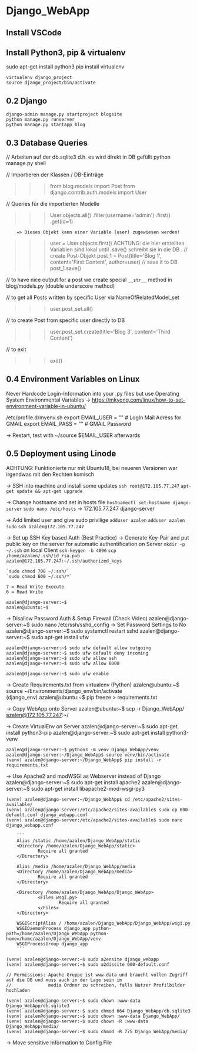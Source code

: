 # Django_WebApp

## Install VSCode

## Install Python3, pip & virtualenv

sudo apt-get install python3
pip install virtualenv

```
virtualenv django_project
source django_project/bin/activate
```

## 0.2 Django

```
django-admin manage.py startproject blogsite
python manage.py runserver
python manage.py startapp blog
```

## 0.3 Database Queries

// Arbeiten auf der db.sqlite3 d.h. es wird direkt in DB gefüllt
python manage.py shell

// Importieren der Klassen / DB-Einträge
>>> from blog.models import Post
>>> from django.contrib.auth.models import User

// Queries für die importierten Modelle
>>> User.objects.all()
                .filter(username='admin')
                .first()
                .get(id=1)

        => Dieses Objekt kann einer Variable (user) zugewiesen werden!

>>> user = User.objects.first()
    ACHTUNG: die hier erstellten Variablen sind lokal until .save() schreibt sie in die DB
.
// create Post-Objekt
>>> post_1 = Post(title='Blog 1', content='First Content', author=user)
// save it to DB
>>> post_1.save()

// to have nice output for a post we create special `__str__` method in blog/models.py (double underscore method)

// to get all Posts written by specific User via NameOfRelatedModel_set
>>> user.post_set.all()

// to create Post from specific user directly to DB
>>> user.post_set.create(title='Blog 3', content='Third Content')

// to exit
>>> exit()

## 0.4 Environment Variables on Linux

Never Hardcode Login-Information into your .py files but use Operating System Environmental Variables
-> https://mkyong.com/linux/how-to-set-environment-variable-in-ubuntu/

/etc/profile.d/myenv.sh
    export EMAIL_USER = ""             # LogIn Mail Adress for GMAIL
    export EMAIL_PASS = ""             # GMAIL Password

-> Restart, test with ~/source $EMAIL_USER afterwards

## 0.5 Deployment using Linode
ACHTUNG: Funktionierte nur mit Ubuntu18, bei neueren Versionen war irgendwas mit den Rechten komisch

-> SSH into machine and install some updates
    `ssh root@172.105.77.247`
    `apt-get update && apt-get upgrade`

-> Change hostname and set in hosts file
    `hostnamectl set-hostname django-server`
    `sudo nano /etc/hosts`
    -> 172.105.77.247   django-server

-> Add limited user and give sudo privilige
    `adduser azalen`
    `adduser azalen sudo`
    `ssh azalen@172.105.77.247`

-> Set up SSH Key based Auth (Best Practice)
    -> Generate Key-Pair and put public key on the server for automatic authentification
    on Server
    `mkdir -p ~/.ssh`
    on local Client
    `ssh-keygen -b 4096`
    `scp /home/azalen/.ssh/id_rsa.pub azalen@172.105.77.247:~/.ssh/authorized_keys`

    `sudo chmod 700 ~/.ssh/`
    `sudo chmod 600 ~/.ssh/*`

    7 = Read Write Execute
    6 = Read Write

    azalen@django-server:~$ 
    azalen@ubuntu:~$

-> Disallow Password Auth & Setup Firewall (Check Video)
    azalen@django-server:~$ sudo nano /etc/ssh/sshd_config -> Set Password Settings to No
    azalen@django-server:~$ sudo systemctl restart sshd
    azalen@django-server:~$ sudo apt-get install ufw

    azalen@django-server:~$ sudo ufw default allow outgoing 
    azalen@django-server:~$ sudo ufw default deny incoming
    azalen@django-server:~$ sudo ufw allow ssh
    azalen@django-server:~$ sudo ufw allow 8000

    azalen@django-server:~$ sudo ufw enable 

-> Create Requirements.txt from virtualenv (Python)
    azalen@ubuntu:~$ source ~/Environments/django_env/bin/activate  
    (django_env) azalen@ubuntu:~$ pip freeze > requirements.txt

-> Copy WebApp onto Server
    azalen@ubuntu:~$ scp -r Django_WebApp/ azalen@172.105.77.247:~/

-> Create VirtualEnv on Server
    azalen@django-server:~$ sudo apt-get install python3-pip
    azalen@django-server:~$ sudo apt-get install python3-venv

    azalen@django-server:~$ python3 -m venv Django_WebApp/venv
    azalen@django-server:~/Django_WebApp$ source venv/bin/activate
    (venv) azalen@django-server:~/Django_WebApp$ pip install -r requirements.txt 

-> Use Apache2 and modWSGI as Webserver instead of Django
    azalen@django-server:~$ sudo apt-get install apache2
    azalen@django-server:~$ sudo apt-get install libapache2-mod-wsgi-py3

    (venv) azalen@django-server:~/Django_WebApp$ cd /etc/apache2/sites-available/
    (venv) azalen@django-server:/etc/apache2/sites-available$ sudo cp 000-default.conf django_webapp.conf
    (venv) azalen@django-server:/etc/apache2/sites-available$ sudo nano django_webapp.conf 

        ```
        Alias /static /home/azalen/Django_WebApp/static
        <Directory /home/azalen/Django_WebApp/static>
                Require all granted
        </Directory>

        Alias /media /home/azalen/Django_WebApp/media
        <Directory /home/azalen/Django_WebApp/media>
                Require all granted
        </Directory>

        <Directory /home/azalen/Django_WebApp/Django_WebApp>
                <Files wsgi.py>
                        Require all granted
                </Files>
        </Directory>

        WSGIScriptAlias / /home/azalen/Django_WebApp/Django_WebApp/wsgi.py
        WSGIDaemonProcess django_app python-path=/home/azalen/Django_WebApp python-home=/home/azalen/Django_WebApp/venv
        WSGIProcessGroup django_app
        ```

    (venv) azalen@django-server:~$ sudo a2ensite django_webapp
    (venv) azalen@django-server:~$ sudo a2dissite 000-default.conf 

    // Permissions: Apache Gruppe ist www-data und braucht vollen Zugriff auf die DB und muss auch in der Lage sein im 
    //              media Ordner zu schreiben, falls Nutzer Profilbilder hochladen

    (venv) azalen@django-server:~$ sudo chown :www-data Django_WebApp/db.sqlite3 
    (venv) azalen@django-server:~$ sudo chmod 664 Django_WebApp/db.sqlite3 
    (venv) azalen@django-server:~$ sudo chown :www-data Django_WebApp/
    (venv) azalen@django-server:~$ sudo chown -R :www-data Django_WebApp/media/
    (venv) azalen@django-server:~$ sudo chmod -R 775 Django_WebApp/media/

-> Move sensitive Information to Config File
    
